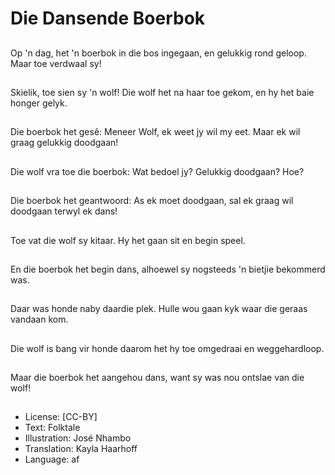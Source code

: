 # Die Dansende Boerbok

##
Op 'n dag, het 'n boerbok in die bos ingegaan, en gelukkig
rond geloop. Maar toe verdwaal sy!

##
Skielik, toe sien sy 'n wolf! Die wolf het na haar toe gekom,
en hy het baie honger gelyk.

##
Die boerbok het gesê: Meneer Wolf, ek weet jy wil my eet.
Maar ek wil graag gelukkig doodgaan!

##
Die wolf vra toe die
boerbok: Wat bedoel jy?
Gelukkig doodgaan?
Hoe?

##
Die boerbok het
geantwoord: As ek
moet doodgaan, sal ek
graag wil doodgaan
terwyl ek dans!

##
Toe vat die wolf sy
kitaar. Hy het gaan sit
en begin speel.

##
En die boerbok het
begin dans, alhoewel sy
nogsteeds 'n bietjie
bekommerd was.

##
Daar was honde naby daardie plek. Hulle wou gaan kyk waar
die geraas vandaan kom.

##
Die wolf is bang vir honde daarom het hy toe omgedraai en
weggehardloop.

##
Maar die boerbok het
aangehou dans, want
sy was nou ontslae van
die wolf!

##
* License: [CC-BY]
* Text: Folktale
* Illustration: José Nhambo
* Translation: Kayla Haarhoff
* Language: af
